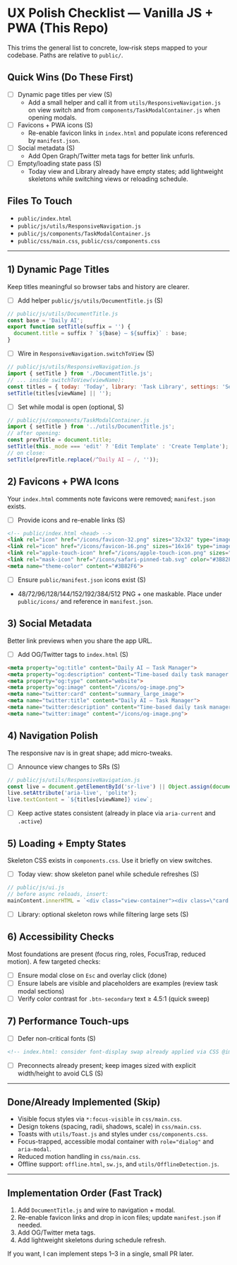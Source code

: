 # UX Polish Checklist — Vanilla JS + PWA (This Repo)

This trims the general list to concrete, low‑risk steps mapped to your codebase. Paths are relative to `public/`.

## Quick Wins (Do These First)
- [ ] Dynamic page titles per view (S)
  - Add a small helper and call it from `utils/ResponsiveNavigation.js` on view switch and from `components/TaskModalContainer.js` when opening modals.
- [ ] Favicons + PWA icons (S)
  - Re-enable favicon links in `index.html` and populate icons referenced by `manifest.json`.
- [ ] Social metadata (S)
  - Add Open Graph/Twitter meta tags for better link unfurls.
- [ ] Empty/loading state pass (S)
  - Today view and Library already have empty states; add lightweight skeletons while switching views or reloading schedule.

## Files To Touch
- `public/index.html`
- `public/js/utils/ResponsiveNavigation.js`
- `public/js/components/TaskModalContainer.js`
- `public/css/main.css`, `public/css/components.css`

---

## 1) Dynamic Page Titles
Keep titles meaningful so browser tabs and history are clearer.

- [ ] Add helper `public/js/utils/DocumentTitle.js` (S)
```js
// public/js/utils/DocumentTitle.js
const base = 'Daily AI';
export function setTitle(suffix = '') {
  document.title = suffix ? `${base} — ${suffix}` : base;
}
```

- [ ] Wire in `ResponsiveNavigation.switchToView` (S)
```js
// public/js/utils/ResponsiveNavigation.js
import { setTitle } from './DocumentTitle.js';
// ... inside switchToView(viewName):
const titles = { today: 'Today', library: 'Task Library', settings: 'Settings' };
setTitle(titles[viewName] || '');
```

- [ ] Set while modal is open (optional, S)
```js
// public/js/components/TaskModalContainer.js
import { setTitle } from '../utils/DocumentTitle.js';
// after opening:
const prevTitle = document.title;
setTitle(this._mode === 'edit' ? 'Edit Template' : 'Create Template');
// on close:
setTitle(prevTitle.replace(/^Daily AI — /, ''));
```

## 2) Favicons + PWA Icons
Your `index.html` comments note favicons were removed; `manifest.json` exists.

- [ ] Provide icons and re-enable links (S)
```html
<!-- public/index.html <head> -->
<link rel="icon" href="/icons/favicon-32.png" sizes="32x32" type="image/png">
<link rel="icon" href="/icons/favicon-16.png" sizes="16x16" type="image/png">
<link rel="apple-touch-icon" href="/icons/apple-touch-icon.png" sizes="180x180">
<link rel="mask-icon" href="/icons/safari-pinned-tab.svg" color="#3B82F6">
<meta name="theme-color" content="#3B82F6">
```

- [ ] Ensure `public/manifest.json` icons exist (S)
- 48/72/96/128/144/152/192/384/512 PNG + one maskable. Place under `public/icons/` and reference in `manifest.json`.

## 3) Social Metadata
Better link previews when you share the app URL.

- [ ] Add OG/Twitter tags to `index.html` (S)
```html
<meta property="og:title" content="Daily AI — Task Manager">
<meta property="og:description" content="Time-based daily task manager with intelligent scheduling.">
<meta property="og:type" content="website">
<meta property="og:image" content="/icons/og-image.png">
<meta name="twitter:card" content="summary_large_image">
<meta name="twitter:title" content="Daily AI — Task Manager">
<meta name="twitter:description" content="Time-based daily task manager with intelligent scheduling.">
<meta name="twitter:image" content="/icons/og-image.png">
```

## 4) Navigation Polish
The responsive nav is in great shape; add micro-tweaks.

- [ ] Announce view changes to SRs (S)
```js
// public/js/utils/ResponsiveNavigation.js
const live = document.getElementById('sr-live') || Object.assign(document.body.appendChild(document.createElement('div')), { id: 'sr-live', className: 'sr-only', setAttribute: (k,v)=>HTMLElement.prototype.setAttribute.call(this,k,v) });
live.setAttribute('aria-live', 'polite');
live.textContent = `${titles[viewName]} view`;
```

- [ ] Keep active states consistent (already in place via `aria-current` and `.active`)

## 5) Loading + Empty States
Skeleton CSS exists in `components.css`. Use it briefly on view switches.

- [ ] Today view: show skeleton panel while schedule refreshes (S)
```js
// public/js/ui.js
// before async reloads, insert:
mainContent.innerHTML = `<div class="view-container"><div class=\"card skeleton\" style=\"height:120px\"></div><div class=\"card skeleton\" style=\"height:280px;margin-top:16px\"></div></div>`;
```

- [ ] Library: optional skeleton rows while filtering large sets (S)

## 6) Accessibility Checks
Most foundations are present (focus ring, roles, FocusTrap, reduced motion). A few targeted checks:

- [ ] Ensure modal close on `Esc` and overlay click (done)
- [ ] Ensure labels are visible and placeholders are examples (review task modal sections)
- [ ] Verify color contrast for `.btn-secondary` text ≥ 4.5:1 (quick sweep)

## 7) Performance Touch-ups
- [ ] Defer non-critical fonts (S)
```html
<!-- index.html: consider font-display swap already applied via CSS @import; alternatively inline preloads or swap to system stack if flashes are undesirable. -->
```
- [ ] Preconnects already present; keep images sized with explicit width/height to avoid CLS (S)

---

## Done/Already Implemented (Skip)
- Visible focus styles via `*:focus-visible` in `css/main.css`.
- Design tokens (spacing, radii, shadows, scale) in `css/main.css`.
- Toasts with `utils/Toast.js` and styles under `css/components.css`.
- Focus-trapped, accessible modal container with `role="dialog"` and `aria-modal`.
- Reduced motion handling in `css/main.css`.
- Offline support: `offline.html`, `sw.js`, and `utils/OfflineDetection.js`.

---

## Implementation Order (Fast Track)
1) Add `DocumentTitle.js` and wire to navigation + modal.
2) Re-enable favicon links and drop in icon files; update `manifest.json` if needed.
3) Add OG/Twitter meta tags.
4) Add lightweight skeletons during schedule refresh.

If you want, I can implement steps 1–3 in a single, small PR later.
